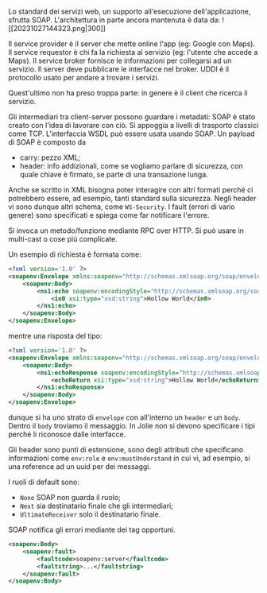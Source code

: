Lo standard dei servizi web, un supporto all'esecuzione dell'applicazione, sfrutta SOAP.
L'architettura in parte ancora mantenuta è data da:
![[20231027144323.png|300]]

Il service provider è il server che mette online l'app (eg: Google con Maps).
Il service requestor è chi fa la richiesta al servizio (eg: l'utente che accede a Maps).
Il service broker fornisce le informazioni per collegarsi ad un servizio. Il server deve pubblicare le interfacce nel broker. UDDI è il protocollo usato per andare a trovare i servizi.

Quest'ultimo non ha preso troppa parte: in genere è il client che ricerca il servizio.

Gli intermediari tra client-server possono guardare i metadati: SOAP è stato creato con l'idea di lavorare con ciò. Si appoggia a livelli di trasporto classici come TCP.
L'interfaccia WSDL può essere usata usando SOAP.
Un payload di SOAP è composto da
- carry: pezzo XML;
- header: info addizionali, come se vogliamo parlare di sicurezza, con quale chiave è firmato, se parte di una transazione lunga.

Anche se scritto in XML bisogna poter interagire con altri formati perché ci potrebbero essere, ad esempio, tanti standard sulla sicurezza. Negli header vi sono dunque altri schema, come `WS-Security`.
I fault (errori di vario genere) sono specificati e spiega come far notificare l'errore.

Si invoca un metodo/funzione mediante RPC over HTTP. Si può usare in multi-cast o cose più complicate.

Un esempio di richiesta è formata come:
```xml
<?xml version='1.0' ?>
<soapenv:Envelope xmlns:soapenv="http://schemas.xmlsoap.org/soap/envelope/" xmlns:xsd="http://www.w3.org/2001/XMLSchema" xmlns:xsi="http://www.w3.org/2001/XMLSchema-instance">
	<soapenv:Body>
		<ns1:echo soapenv:encodingStyle="http://schemas.xmlsoap.org/soap/encoding/" xmlns:ns1="http://.../axis/services/EchoService">
			<in0 xsi:type="xsd:string">Hollow World</in0>
		</ns1:echo>
	</soapenv:Body>
</soapenv:Envelope>
```

mentre una risposta del tipo:

```xml
<?xml version='1.0' ?>
<soapenv:Envelope xmlns:soapenv="http://schemas.xmlsoap.org/soap/envelope/" xmlns:xsd="http://www.w3.org/2001/XMLSchema" xmlns:xsi="http://www.w3.org/2001/XMLSchema-instance">
	<soapenv:Body>
		<ns1:echoResponse soapenv:encodingStyle="http://schemas.xmlsoap.org/soap/encoding/" xmlns:ns1="http://../axis/services/echoService">
			<echoReturn xsi:type="xsd:string">Hollow World</echoReturn>
		</ns1:echoResponse>
	</soapenv:Body>
</soapenv:Envelope>
```

dunque si ha uno strato di `envelope` con all'interno un `header` e un `body`. Dentro il `body` troviamo il messaggio.
In Jolie non si devono specificare i tipi perché li riconosce dalle interfacce.

Gli header sono punti di estensione, sono degli attributi che specificano informazioni come `env:role` e `env:mustUnderstand` in cui vi, ad esempio, si una reference ad un uuid per dei messaggi.

I ruoli di default sono:
- `None` SOAP non guarda il ruolo;
- `Next` sia destinatario finale che gli intermediari;
- `UltimateReceiver` solo il destinatario finale.

SOAP notifica gli errori mediante dei tag opportuni.
```xml
<soapenv:Body>
	<soapenv:fault>
		<faultcode>soapenv:server</faultcode>
		<faultstring>...</faultstring>
	</soapenv:fault>
</soapenv:Body>
```